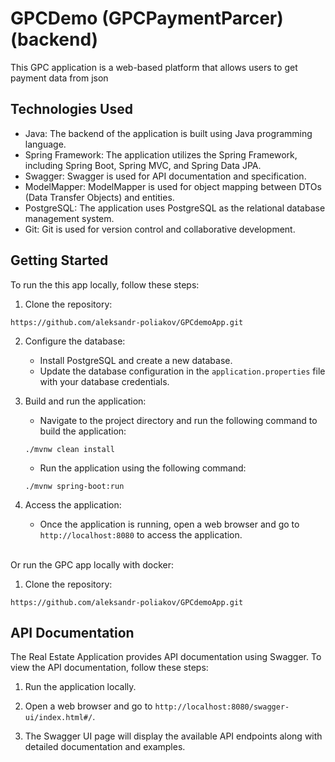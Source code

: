 # GPCDemo (GPCPaymentParcer) (backend)

This GPC application is a web-based platform that allows users to get payment data from json

## Technologies Used

- Java: The backend of the application is built using Java programming language.
- Spring Framework: The application utilizes the Spring Framework, including Spring Boot, Spring MVC, and Spring Data
  JPA.
- Swagger: Swagger is used for API documentation and specification.
- ModelMapper: ModelMapper is used for object mapping between DTOs (Data Transfer Objects) and entities.
- PostgreSQL: The application uses PostgreSQL as the relational database management system.
- Git: Git is used for version control and collaborative development.

## Getting Started

To run the this app locally, follow these steps:

1. Clone the repository:

```
https://github.com/aleksandr-poliakov/GPCdemoApp.git
```

2. Configure the database:
    - Install PostgreSQL and create a new database.
    - Update the database configuration in the `application.properties` file with your database credentials.

3. Build and run the application:
    - Navigate to the project directory and run the following command to build the application:

   ```
   ./mvnw clean install
   ```

    - Run the application using the following command:

   ```
   ./mvnw spring-boot:run
   ```

4. Access the application:
    - Once the application is running, open a web browser and go to `http://localhost:8080` to access the application.

<Br>
Or run the GPC app locally with docker:

1. Clone the repository:

```
https://github.com/aleksandr-poliakov/GPCdemoApp.git
```


## API Documentation

The Real Estate Application provides API documentation using Swagger. To view the API documentation, follow these steps:

1. Run the application locally.

2. Open a web browser and go to `http://localhost:8080/swagger-ui/index.html#/`.

3. The Swagger UI page will display the available API endpoints along with detailed documentation and examples.




